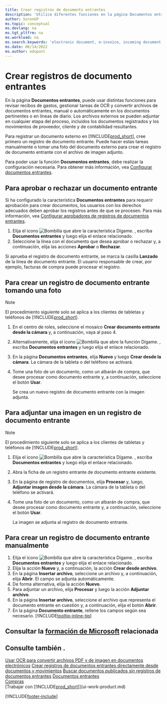```yaml
---
title: Crear registros de documento entrantes
description: 'Utilice diferentes funciones en la página Documentos entrantes para revisar recibos de gastos, administrar tareas de OCR, convertir archivos de documentos entrantes y adjuntar archivos externos.'
author: SorenGP
ms.topic: conceptual
ms.devlang: na
ms.tgt_pltfrm: na
ms.workload: na
ms.search.keywords: 'electronic document, e-invoice, incoming document, OCR, ecommerce, document exchange, import invoice'
ms.date: 06/14/2022
ms.author: edupont
---
```

# Crear registros de documento entrantes

En la página **Documentos entrantes**, puede usar distintas funciones para revisar recibos de gastos, gestionar tareas de OCR y convertir archivos de documentos entrantes, manual o automáticamente en los documentos pertinentes o en líneas de diario. Los archivos externos se pueden adjuntar en cualquier etapa del proceso, incluidos los documentos registrados y los movimientos de proveedor, cliente y de contabilidad resultantes.

Para registrar un documento externo en [!INCLUDE[prod_short](includes/prod_short.md)], cree primero un registro de documento entrante. Puede hacer estas tareas manualmente o tomar una foto del documento externo para crear el registro de documento entrante con el archivo de imagen adjunto.

Para poder usar la función **Documentos entrantes**, debe realizar la configuración necesaria. Para obtener más información, vea [Configurar documentos entrantes](across-how-setup-income-documents.md).

## Para aprobar o rechazar un documento entrante

Si ha configurado la característica **Documentos entrantes** para requerir aprobación para crear documentos, los usuarios con los derechos adecuados deben aprobar los registros antes de que se procesen. Para más información, vea [Configurar aprobadores de registros de documentos entrantes](across-how-setup-income-documents.md#to-set-up-approvers-of-incoming-document-records).

1. Elija el icono ![Bombilla que abre la característica Dígame.](media/ui-search/search_small.png "Dígame qué desea hacer") , escriba **Documentos entrantes** y luego elija el enlace relacionado.
2. Seleccione la línea con el documento que desea aprobar o rechazar y, a continuación, elija las acciones **Aprobar** o **Rechazar**.

Si aprueba el registro de documento entrante, se marca la casilla **Lanzado** de la línea de documento entrante. El usuario responsable de crear, por ejemplo, facturas de compra puede procesar el registro.

## Para crear un registro de documento entrante tomando una foto

> [!NOTE]  
> El procedimiento siguiente solo se aplica a los clientes de tabletas y teléfonos de [!INCLUDE[prod_short](includes/prod_short.md)].

1. En el centro de roles, seleccione el mosaico **Crear documento entrante desde la cámara** y, a continuación, vaya al paso 4.
2. Alternativamente, elija el icono ![Bombilla que abre la función Dígame.](media/ui-search/search_small.png "Dígame qué desea hacer") , escriba **Documentos entrantes** y luego elija el enlace relacionado.
3. En la página **Documentos entrantes**, elija **Nuevo** y luego **Crear desde la cámara**. La cámara de la tableta o del teléfono se activará.
4. Tome una foto de un documento, como un albarán de compra, que desee procesar como documento entrante y, a continuación, seleccione el botón **Usar**.

    Se crea un nuevo registro de documento entrante con la imagen adjunta.

## Para adjuntar una imagen en un registro de documento entrante

> [!NOTE]  
> El procedimiento siguiente solo se aplica a los clientes de tabletas y teléfonos de [!INCLUDE[prod_short](includes/prod_short.md)].

1. Elija el icono ![Bombilla que abre la característica Dígame.](media/ui-search/search_small.png "Dígame qué desea hacer") , escriba **Documentos entrantes** y luego elija el enlace relacionado.
2. Abra la ficha de un registro entrante de documento entrante existente.
3. En la página de registro de documentos, elija **Procesar** y, luego, **Adjuntar imagen desde la cámara**. La cámara de la tableta o del teléfono se activará.
4. Tome una foto de un documento, como un albarán de compra, que desee procesar como documento entrante y, a continuación, seleccione el botón **Usar**.

    La imagen se adjunta al registro de documento entrante.

## Para crear un registro de documento entrante manualmente

1. Elija el icono ![Bombilla que abre la característica Dígame.](media/ui-search/search_small.png "Dígame qué desea hacer") , escriba **Documentos entrantes** y luego elija el enlace relacionado.
2. Elija la acción **Nuevo** y, a continuación, la acción **Crear desde archivo**.  
3. En la página **Insertar archivo**, seleccione un archivo y, a continuación, elija **Abrir**. El campo se adjunta automáticamente.
4. De forma alternativa, elija la acción **Nuevo**.
5. Para adjuntar un archivo, elija **Procesar** y luego la acción **Adjuntar archivo**.
6. En la página **Insertar archivo**, seleccione el archivo que representa el documento entrante en cuestión y, a continuación, elija el botón **Abrir**.
7. En la página **Documento entrante**, rellene los campos según sea necesario. [!INCLUDE[tooltip-inline-tip](includes/tooltip-inline-tip_md.md)]

## Consultar la [formación de Microsoft](/training/modules/incoming-documents-dynamics-365-business-central/) relacionada

## Consulte también .

[Usar OCR para convertir archivos PDF y de imagen en documentos electrónicos](across-how-use-ocr-pdf-images-files.md)
[Crear registros de documentos entrantes directamente desde documentos y movimientos](across-how-connect-disconnect-income-document-records.md)
[Buscar documentos publicados sin registros de documentos entrantes](across-how-find-posted-documents-without-income-document-records.md)
[Documentos entrantes](across-income-documents.md)  
[Compras](purchasing-manage-purchasing.md)  
[Trabajar con [!INCLUDE[prod_short](includes/prod_short.md)]](ui-work-product.md)


[!INCLUDE[footer-include](includes/footer-banner.md)]
